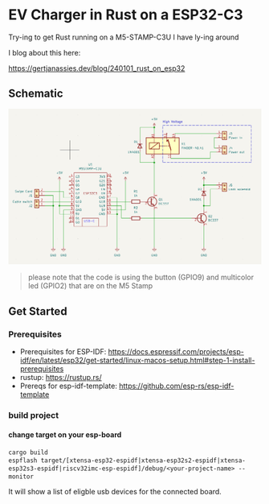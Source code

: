 # EV Charger in Rust on a ESP32-C3

Try-ing to get Rust running on a M5-STAMP-C3U I have ly-ing around

I blog about this here: 

https://gertjanassies.dev/blog/240101_rust_on_esp32

## Schematic

![Schematic](images/schematic.png?raw=true "Schematic")

> please note that the code is using the button (GPIO9) and multicolor led (GPIO2) that are on the M5 Stamp

## Get Started

### Prerequisites

 - Prerequisites for ESP-IDF: https://docs.espressif.com/projects/esp-idf/en/latest/esp32/get-started/linux-macos-setup.html#step-1-install-prerequisites 
 - rustup: https://rustup.rs/
 - Prereqs for esp-idf-template: https://github.com/esp-rs/esp-idf-template

### build project

#### change target on your esp-board

```
cargo build
espflash target/[xtensa-esp32-espidf|xtensa-esp32s2-espidf|xtensa-esp32s3-espidf|riscv32imc-esp-espidf]/debug/<your-project-name> --monitor
```

It will show a list of eligble usb devices for the connected board.
